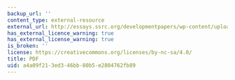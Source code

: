 ```yaml
---
backup_url: ''
content_type: external-resource
external_url: http://essays.ssrc.org/developmentpapers/wp-content/uploads/2009/08/15Goldring.pdf
has_external_licence_warning: true
has_external_license_warning: true
is_broken: ''
license: https://creativecommons.org/licenses/by-nc-sa/4.0/
title: PDF
uid: a4a09f21-3ed3-46bb-80b5-e2804762fb89
---
```


